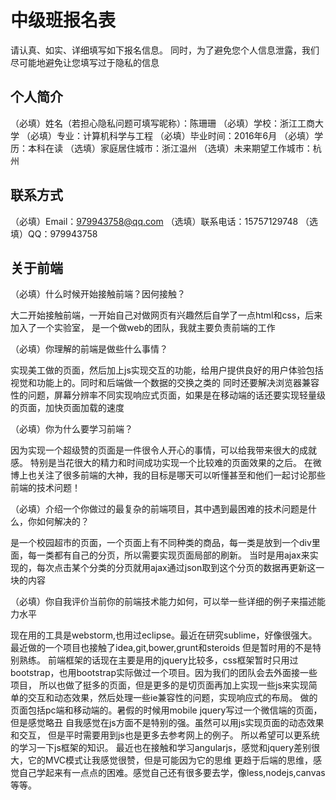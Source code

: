 # 中级班报名表

请认真、如实、详细填写如下报名信息。
同时，为了避免您个人信息泄露，我们尽可能地避免让您填写过于隐私的信息

## 个人简介

（必填）姓名（若担心隐私问题可填写昵称）：陈珊珊
（必填）学校：浙江工商大学
（必填）专业：计算机科学与工程
（必填）毕业时间：2016年6月
（必填）学历：本科在读
（选填）家庭居住城市：浙江温州
（选填）未来期望工作城市：杭州

## 联系方式

（必填）Email：979943758@qq.com
（选填）联系电话：15757129748
（选填）QQ：979943758

## 关于前端

（必填）什么时候开始接触前端？因何接触？

大二开始接触前端，一开始自己对做网页有兴趣然后自学了一点html和css，后来加入了一个实验室，
是一个做web的团队，我就主要负责前端的工作

（必填）你理解的前端是做些什么事情？

实现美工做的页面，然后加上js实现交互的功能，给用户提供良好的用户体验包括视觉和功能上的。同时和后端做一个数据的交换之类的
同时还要解决浏览器兼容性的问题，屏幕分辨率不同实现响应式页面，如果是在移动端的话还要实现轻量级的页面，加快页面加载的速度

（必填）你为什么要学习前端？

因为实现一个超级赞的页面是一件很令人开心的事情，可以给我带来很大的成就感。
特别是当花很大的精力和时间成功实现一个比较难的页面效果的之后。
在微博上也关注了很多前端的大神，我的目标是哪天可以听懂甚至和他们一起讨论那些前端的技术问题！

（必填）介绍一个你做过的最复杂的前端项目，其中遇到最困难的技术问题是什么，你如何解决的？

是一个校园超市的页面，一个页面上有不同种类的商品，每一类是放到一个div里面，每一类都有自己的分页，所以需要实现页面局部的刷新。
当时是用ajax来实现的，每次点击某个分类的分页就用ajax通过json取到这个分页的数据再更新这一块的内容

（必填）你自我评价当前你的前端技术能力如何，可以举一些详细的例子来描述能力水平

现在用的工具是webstorm,也用过eclipse。最近在研究sublime，好像很强大。最近做的一个项目也接触了idea,git,bower,grunt和steroids
但是暂时用的不是特别熟练。
前端框架的话现在主要是用的jquery比较多，css框架暂时只用过bootstrap，也用bootstrap实际做过一个项目。因为我们的团队会去外面接一些项目，
所以也做了挺多的页面，但是更多的是切页面再加上实现一些js来实现简单的交互和动态效果，然后处理一些ie兼容性的问题，实现响应式的布局。
做的页面包括pc端和移动端的。暑假的时候用mobile jquery写过一个微信端的页面，但是感觉略丑
自我感觉在js方面不是特别的强。虽然可以用js实现页面的动态效果和交互，
但是平时需要用到js也是更多去参考网上的例子。
所以希望可以更系统的学习一下js框架的知识。
最近也在接触和学习angularjs，感觉和jquery差别很大，它的MVC模式让我感觉很赞，但是可能因为它的思维
更趋于后端的思维，感觉自己学起来有一点点的困难。感觉自己还有很多要去学，像less,nodejs,canvas等等。

